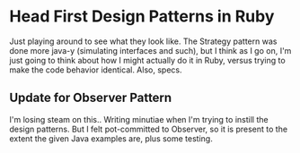 # Head First Design Patterns in Ruby

Just playing around to see what they look like. The Strategy pattern was done more java-y (simulating interfaces and such), but I think as I go on, I'm just going to think about how I might actually do it in Ruby, versus trying to make the code behavior identical. Also, specs.

## Update for Observer Pattern

I'm losing steam on this.. Writing minutiae when I'm trying to instill the design patterns. But I felt pot-committed to Observer, so it is present to the extent the given Java examples are, plus some testing.
 
